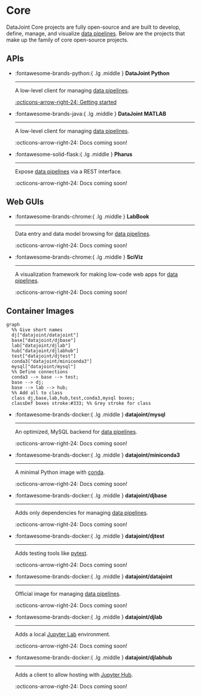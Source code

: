 # Core

DataJoint Core projects are fully open-source and are built to develop, define, manage,
and visualize [data pipelines](./getting-started/data-pipelines). Below are the projects that
make up the family of core open-source projects.

## APIs

<div class="grid cards" markdown>

-   :fontawesome-brands-python:{ .lg .middle } **DataJoint Python**

    ---

    A low-level client for managing [data pipelines](./glossary#data-pipeline).

    [:octicons-arrow-right-24: Getting started](./datajoint-python/)

-   :fontawesome-brands-java:{ .lg .middle } **DataJoint MATLAB**

    ---

    A low-level client for managing [data pipelines](./glossary#data-pipeline).

    :octicons-arrow-right-24: Docs coming soon!

-   :fontawesome-solid-flask:{ .lg .middle } **Pharus**

    ---

    Expose [data pipelines](./glossary#data-pipeline) via a REST interface.

    :octicons-arrow-right-24: Docs coming soon!

</div>

## Web GUIs

<div class="grid cards" markdown>

-   :fontawesome-brands-chrome:{ .lg .middle } **LabBook**

    ---

    Data entry and data model browsing for [data pipelines](./glossary#data-pipeline).

    :octicons-arrow-right-24: Docs coming soon!

-   :fontawesome-brands-chrome:{ .lg .middle } **SciViz**

    ---

    A visualization framework for making low-code web apps for 
    [data pipelines](./glossary#data-pipeline).

    :octicons-arrow-right-24: Docs coming soon!

</div>

## Container Images

``` mermaid
graph
  %% Give short names
  dj["datajoint/datajoint"]
  base["datajoint/djbase"]
  lab["datajoint/djlab"]
  hub["datajoint/djlabhub"]
  test["datajoint/djtest"]
  conda3["datajoint/miniconda3"]
  mysql["datajoint/mysql"]
  %% Define connections
  conda3 --> base --> test;
  base --> dj;
  base --> lab --> hub;
  %% Add all to class
  class dj,base,lab,hub,test,conda3,mysql boxes;
  classDef boxes stroke:#333; %% Grey stroke for class
```

<div class="grid cards" markdown>

-   :fontawesome-brands-docker:{ .lg .middle } **datajoint/mysql**

    ---

    An optimized, MySQL backend for [data pipelines](./glossary#data-pipeline).

    :octicons-arrow-right-24: Docs coming soon!

-   :fontawesome-brands-docker:{ .lg .middle } **datajoint/miniconda3**

    ---

    A minimal Python image with [conda](https://docs.conda.io/en/latest/).

    :octicons-arrow-right-24: Docs coming soon!

-   :fontawesome-brands-docker:{ .lg .middle } **datajoint/djbase**

    ---

    Adds only dependencies for managing [data pipelines](./glossary#data-pipeline).

    :octicons-arrow-right-24: Docs coming soon!

-   :fontawesome-brands-docker:{ .lg .middle } **datajoint/djtest**

    ---

    Adds testing tools like [pytest](https://docs.pytest.org/en/7.1.x/).

    :octicons-arrow-right-24: Docs coming soon!

-   :fontawesome-brands-docker:{ .lg .middle } **datajoint/datajoint**

    ---

    Official image for managing [data pipelines](./glossary#data-pipeline).

    :octicons-arrow-right-24: Docs coming soon!

-   :fontawesome-brands-docker:{ .lg .middle } **datajoint/djlab**

    ---

    Adds a local [Jupyter Lab](https://jupyterlab.readthedocs.io/en/stable/) environment.

    :octicons-arrow-right-24: Docs coming soon!

-   :fontawesome-brands-docker:{ .lg .middle } **datajoint/djlabhub**

    ---

    Adds a client to allow hosting with [Jupyter Hub](https://jupyter.org/hub).

    :octicons-arrow-right-24: Docs coming soon!

</div>
